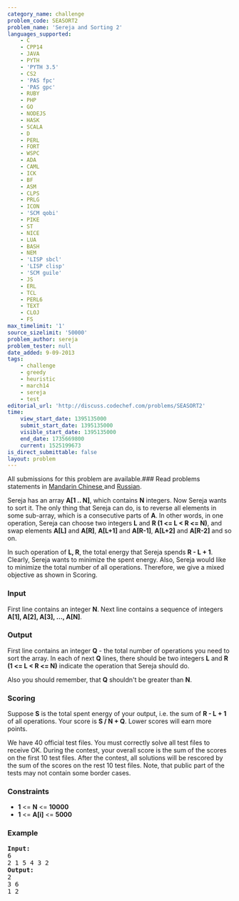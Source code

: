 ```yaml
---
category_name: challenge
problem_code: SEASORT2
problem_name: 'Sereja and Sorting 2'
languages_supported:
    - C
    - CPP14
    - JAVA
    - PYTH
    - 'PYTH 3.5'
    - CS2
    - 'PAS fpc'
    - 'PAS gpc'
    - RUBY
    - PHP
    - GO
    - NODEJS
    - HASK
    - SCALA
    - D
    - PERL
    - FORT
    - WSPC
    - ADA
    - CAML
    - ICK
    - BF
    - ASM
    - CLPS
    - PRLG
    - ICON
    - 'SCM qobi'
    - PIKE
    - ST
    - NICE
    - LUA
    - BASH
    - NEM
    - 'LISP sbcl'
    - 'LISP clisp'
    - 'SCM guile'
    - JS
    - ERL
    - TCL
    - PERL6
    - TEXT
    - CLOJ
    - FS
max_timelimit: '1'
source_sizelimit: '50000'
problem_author: sereja
problem_tester: null
date_added: 9-09-2013
tags:
    - challenge
    - greedy
    - heuristic
    - march14
    - sereja
    - test
editorial_url: 'http://discuss.codechef.com/problems/SEASORT2'
time:
    view_start_date: 1395135000
    submit_start_date: 1395135000
    visible_start_date: 1395135000
    end_date: 1735669800
    current: 1525199673
is_direct_submittable: false
layout: problem
---
```

All submissions for this problem are available.###  Read problems statements in [Mandarin Chinese ](http://www.codechef.com/download/translated/MARCH14/mandarin/SEASORT2.pdf) and [Russian](http://www.codechef.com/download/translated/MARCH14/russian/SEASORT2.pdf).

Sereja has an array **A\[1 .. N\]**, which contains **N** integers. Now Sereja wants to sort it.
The only thing that Sereja can do, is to reverse all elements in some sub-array, which is a consecutive parts of **A**. In other words, in one operation, Sereja can choose two integers **L** and **R (1 <= L < R <= N)**, and swap elements **A\[L\]** and **A\[R\]**, **A\[L+1\]** and **A\[R-1\]**, **A\[L+2\]** and **A\[R-2\]** and so on.

In such operation of **L, R**, the total energy that Sereja spends **R - L + 1**. Clearly, Sereja wants to minimize the spent energy. Also, Sereja would like to minimize the total number of all operations. Therefore, we give a mixed objective as shown in Scoring.

### Input

First line contains an integer **N**. Next line contains a sequence of integers **A\[1\], A\[2\], A\[3\], ..., A\[N\]**.

### Output

First line contains an integer **Q** - the total number of operations you need to sort the array. In each of next **Q** lines, there should be two integers **L** and **R** **(1 <= L < R <= N)** indicate the operation that Sereja should do.

Also you should remember, that **Q** shouldn't be greater than **N**.

### Scoring

Suppose **S** is the total spent energy of your output, i.e. the sum of **R - L + 1** of all operations. Your score is **S / N + Q**. Lower scores will earn more points.

We have 40 official test files. You must correctly solve all test files to receive OK. During the contest, your overall score is the sum of the scores on the first 10 test files. After the contest, all solutions will be rescored by the sum of the scores on the rest 10 test files. Note, that public part of the tests may not contain some border cases.

### Constraints

- **1** <= **N** <= **10000**
- **1** <= **A\[i\]** <= **5000**

### Example

<pre><b>Input:</b>
6
2 1 5 4 3 2
<b>Output:</b>
2
3 6
1 2
</pre>